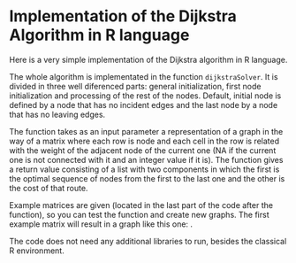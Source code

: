 # Implementation of the Dijkstra Algorithm in R language

Here is a very simple implementation of the Dijkstra algorithm in R language. 

The whole algorithm is implementated in the function `dijkstraSolver`. It is divided in three well diferenced parts: general initialization, first node initialization and processing of the rest of the nodes. Default, initial node is defined by a node that has no incident edges and the last node by a node that has no leaving edges.

The function takes as an input parameter a representation of a graph in the way of a matrix where each row is node and each cell in the row is related with the weight of the adjacent node of the current one (NA if the current one is not connected with it and an integer value if it is). The function gives a return value consisting of a list with two components in which the first is the optimal sequence of nodes from the first to the last one and the other is the cost of that route.

Example matrices are given (located in the last part of the code after the function), so you can test the function and create new graphs. The first example matrix will result in a graph like this one: .

The code does not need any additional libraries to run, besides the classical R environment.
